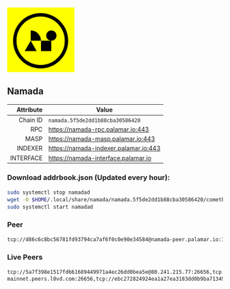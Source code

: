 ![Logo](https://raw.githubusercontent.com/Pa1amar/mainnets/refs/heads/main/namada/logo.png)
## Namada
| Attribute | Value |
|----------:|-------|
| Chain ID         | `namada.5f5de2dd1b88cba30586420` |
| RPC  | https://namada-rpc.palamar.io:443 |
| MASP  | https://namada-masp.palamar.io:443 |
| INDEXER | https://namada-indexer.palamar.io:443 |
| INTERFACE | https://namada-interface.palamar.io |

### Download addrbook.json (Updated every hour):
```bash
sudo systemctl stop namadad
wget -O $HOME/.local/share/namada/namada.5f5de2dd1b88cba30586420/cometbft/config/addrbook.json https://storage.palamar.io/mainnet/namada/addrbook.json
sudo systemctl start namadad
```
### Peer
```bash
tcp://d86c6c8bc56781fd93794ca7af6f0c0e90e34584@namada-peer.palamar.io:16656
```







































































































































































































































































































































































































































































































































































































































































































































































































































































































































































































































































































### Live Peers
```
tcp://5a7f398e1517fd661689449971a4ec26dd0bea5e@80.241.215.77:26656,tcp://a8187523daabbc053ec992cde9975f65a085da25@46.4.29.231:5000,tcp://04affb50117ef548cbf7d1ddb1e6416dec0645ae@65.108.75.179:14656,tcp://7b2fcfb157212fe24797153b8dc30e05285285f4@212.83.33.148:26602,tcp://d5a2383cdcdde08149f809e7e98ab37b03f5444d@namada-mainnet.peers.l0vd.com:26656,tcp://ebc272824924ea1a27ea3183dd0b9ba713494f83@185.16.39.158:26656,tcp://94b60575033a7bb366101cb57ccb78073d97a446@167.235.35.48:26656,tcp://e461529f0cfc2520dbad23d402906924fef602f9@65.109.26.242:26656,tcp://96f7945f9470faacce66888d798bf1f131913b6c@62.210.95.44:26656,tcp://509f1e843cf881650a4151aa804ddd7a7188e88f@195.201.197.246:32656
```
